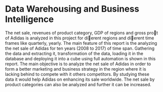 # Data Warehousing and Business Intelligence 

The net sale, revenues of product category, GDP of regions and gross prot of
Adidas is analyzed in this project for dierent regions and dierent time frames like
quarterly, yearly. The main feature of this report is the analyzing the net sale of
Adidas for ten years (2008 to 2017) of time span. Gathering the data and extracting
it, transformation of the data, loading it in the database and deploying it into a
cube using full automation is shown in this report. The main objective is to analyze
the net sale of Adidas in order to form a better marketing and business strategy
in the region where it is lacking behind to compete with it others competitors. By
studying these data it would help Adidas on enhancing its sale worldwide. The net
sale by product categories can also be analyzed and further it can be increased.
